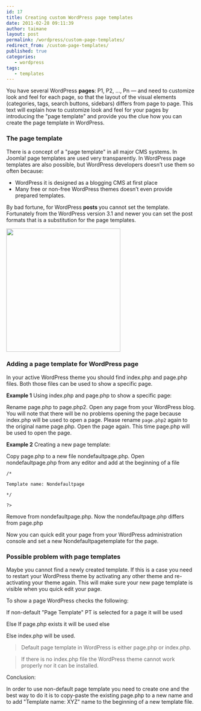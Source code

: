 ```yaml
---
id: 17
title: Creating custom WordPress page templates
date: 2011-02-28 09:11:39
author: taimane
layout: post
permalink: /wordpress/custom-page-templates/
redirect_from: /custom-page-templates/
published: true
categories:
   - wordpress
tags:
   - templates
---
```

You have several WordPress <strong>pages</strong>: P1, P2, …, Pn — and need to customize look and feel for each page, so that the layout of the visual elements (categories, tags, search buttons, sidebars) differs from page to page. This text will explain how to customize look and feel for your pages by introducing the "page template" and provide you the clue how you can create the page template in WordPress. 


### The page template

There is a concept of a "page template" in all major CMS systems. In Joomla! page templates are used very transparently. In WordPress page templates are also possible, but WordPress developers doesn’t use them so often because:

* WordPress it is designed as a blogging CMS at first place
* Many free or non-free WordPress themes doesn’t even provide prepared templates.



By bad fortune, for WordPress <strong>posts </strong>you cannot set the template. Fortunately from the  WordPress version 3.1 and newer you can set the post formats that is a substitution for the page templates.



<a href="https://programming-review.com/wp-content/uploads/2011/02/postformats.png"><img src="https://programming-review.com/wp-content/uploads/2011/02/postformats.png" alt="" title="postformats" width="303" height="327" class="aligncenter size-full wp-image-231" /></a>


### Adding a page template for WordPress page

In your active WordPress theme you should find index.php and page.php files. Both those files can be used to show a specific page.



**Example 1** Using index.php and page.php to show a specific page:

Rename page.php to page.php2. Open any page from your WordPress blog. You will note that there will be no problems opening the page because index.php will be used to open a page. Please rename `page.php2` again to the original name page.php. Open the page again. This time page.php will be used to open the page.



**Example 2** Creating a new page template:

Copy page.php to a new file nondefaultpage.php. Open nondefaultpage.php from any editor and add at the beginning of a file
```
/*

Template name: Nondefaultpage

*/

?>
```

Remove from nondefaultpage.php. Now the nondefaultpage.php differs from page.php

Now you can quick edit your page from your WordPress administration console and set a new Nondefaultpagetemplate for the page.



### Possible problem with page templates

Maybe you cannot find a newly created template. If this is a case you need to restart your WordPress theme by activating any other theme and re-activating your theme again. This will make sure your new page template is visible when you quick edit your page.

To show a page WordPress checks the following:

If non-default "Page Template" PT is selected for a page it will be used

Else If page.php exists it will be used else

Else index.php will be used.

> Default page template in WordPress is either page.php or index.php.

> If there is no index.php file the WordPress theme cannot work properly nor it can be installed.



Conclusion:

In order to use non-default page template you need to create one and the best way to do it is to copy-paste the existing page.php to a new name and to add "Template name: XYZ" name to the beginning of a new template file.



